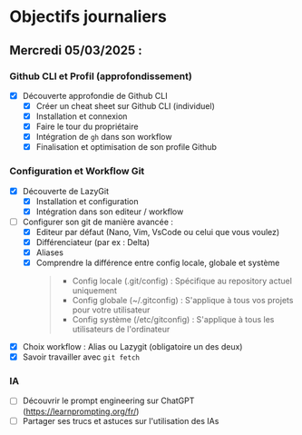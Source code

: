 # Objectifs journaliers

## Mercredi 05/03/2025 :

### Github CLI et Profil (approfondissement)

- [x] Découverte approfondie de Github CLI
  - [x] Créer un cheat sheet sur Github CLI (individuel)
  - [x] Installation et connexion
  - [x] Faire le tour du propriétaire
  - [x] Intégration de `gh` dans son workflow
  - [x] Finalisation et optimisation de son profile Github

### Configuration et Workflow Git

- [x] Découverte de LazyGit
  - [x] Installation et configuration
  - [x] Intégration dans son editeur / workflow
- [ ] Configurer son git de manière avancée :
  - [x] Editeur par défaut (Nano, Vim, VsCode ou celui que vous voulez)
  - [x] Différenciateur (par ex : Delta)
  - [x] Aliases
  - [x] Comprendre la différence entre config locale, globale et système
    > - Config locale (.git/config) : Spécifique au repository actuel uniquement
    > - Config globale (~/.gitconfig) : S'applique à tous vos projets pour votre utilisateur
    > - Config système (/etc/gitconfig) : S'applique à tous les utilisateurs de l'ordinateur
- [x] Choix workflow : Alias ou Lazygit (obligatoire un des deux)
- [x] Savoir travailler avec `git fetch`

### IA

- [ ] Découvrir le prompt engineering sur ChatGPT (https://learnprompting.org/fr/)
- [ ] Partager ses trucs et astuces sur l'utilisation des IAs
